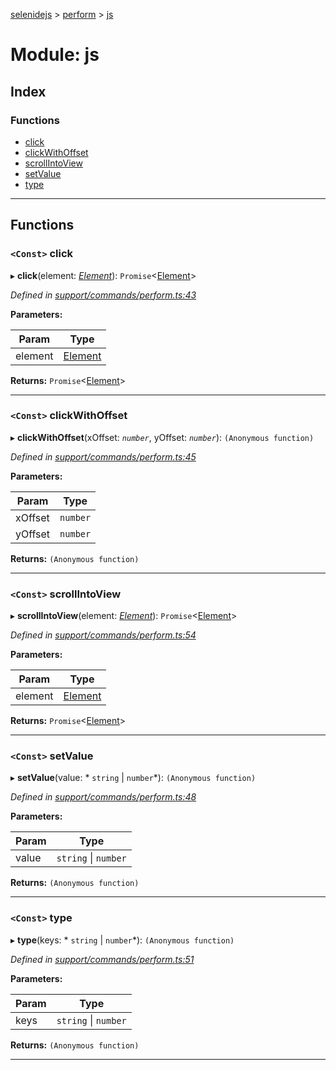[selenidejs](../README.md) > [perform](../modules/perform.md) > [js](../modules/perform.js.md)

# Module: js

## Index

### Functions

* [click](perform.js.md#click)
* [clickWithOffset](perform.js.md#clickwithoffset)
* [scrollIntoView](perform.js.md#scrollintoview)
* [setValue](perform.js.md#setvalue)
* [type](perform.js.md#type)

---

## Functions

<a id="click"></a>

### `<Const>` click

▸ **click**(element: *[Element](../classes/element.md)*): `Promise`<[Element](../classes/element.md)>

*Defined in [support/commands/perform.ts:43](https://github.com/KnowledgeExpert/selenidejs/blob/master/lib/support/commands/perform.ts#L43)*

**Parameters:**

| Param | Type |
| ------ | ------ |
| element | [Element](../classes/element.md) |

**Returns:** `Promise`<[Element](../classes/element.md)>

___
<a id="clickwithoffset"></a>

### `<Const>` clickWithOffset

▸ **clickWithOffset**(xOffset: *`number`*, yOffset: *`number`*): `(Anonymous function)`

*Defined in [support/commands/perform.ts:45](https://github.com/KnowledgeExpert/selenidejs/blob/master/lib/support/commands/perform.ts#L45)*

**Parameters:**

| Param | Type |
| ------ | ------ |
| xOffset | `number` |
| yOffset | `number` |

**Returns:** `(Anonymous function)`

___
<a id="scrollintoview"></a>

### `<Const>` scrollIntoView

▸ **scrollIntoView**(element: *[Element](../classes/element.md)*): `Promise`<[Element](../classes/element.md)>

*Defined in [support/commands/perform.ts:54](https://github.com/KnowledgeExpert/selenidejs/blob/master/lib/support/commands/perform.ts#L54)*

**Parameters:**

| Param | Type |
| ------ | ------ |
| element | [Element](../classes/element.md) |

**Returns:** `Promise`<[Element](../classes/element.md)>

___
<a id="setvalue"></a>

### `<Const>` setValue

▸ **setValue**(value: * `string` &#124; `number`*): `(Anonymous function)`

*Defined in [support/commands/perform.ts:48](https://github.com/KnowledgeExpert/selenidejs/blob/master/lib/support/commands/perform.ts#L48)*

**Parameters:**

| Param | Type |
| ------ | ------ |
| value |  `string` &#124; `number`|

**Returns:** `(Anonymous function)`

___
<a id="type"></a>

### `<Const>` type

▸ **type**(keys: * `string` &#124; `number`*): `(Anonymous function)`

*Defined in [support/commands/perform.ts:51](https://github.com/KnowledgeExpert/selenidejs/blob/master/lib/support/commands/perform.ts#L51)*

**Parameters:**

| Param | Type |
| ------ | ------ |
| keys |  `string` &#124; `number`|

**Returns:** `(Anonymous function)`

___

